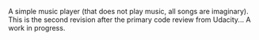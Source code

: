 A simple music player (that does not play music, all songs are imaginary).
This is the second revision after the primary code review from Udacity...
A work in progress.